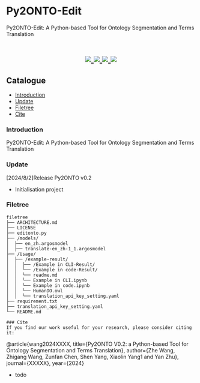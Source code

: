 # Py2ONTO-Edit

Py2ONTO-Edit: A Python-based Tool for Ontology Segmentation and Terms Translation
<h1 align="center">
  <a href="">
    <img src="https://img.shields.io/badge/releases-v0.2-red" />
  </a>
  <a href="">
    <img src="https://img.shields.io/badge/docs-v1.0-yellow" />
  </a>
  <a href="">
    <img src="https://img.shields.io/badge/Ontology-Tools-blue" />
  </a>
  <a href="">
    <img src="https://img.shields.io/badge/LICENSE-GPL 3-brightgreen" />
  </a>
</h1>

## Catalogue
- [Introduction](#Introduction)
- [Update](#Update)
- [Filetree](#Filetree)
- [Cite](#Cite)

### Introduction
Py2ONTO-Edit: A Python-based Tool for Ontology Segmentation and Terms Translation

### Update
[2024/8/2]Release Py2ONTO v0.2
- Initialisation project

### Filetree 
```
filetree 
├── ARCHITECTURE.md
├── LICENSE
├── editonto.py
├── /models/
│  ├── en_zh.argosmodel
│  ├── translate-en_zh-1_1.argosmodel
├── /Usage/
│  ├── /example-result/
│  │  ├── /Example in CLI-Result/
│  │  └── /Example in code-Result/
│  │  └── readme.md
│  │  └── Example in CLI.ipynb
│  │  └── Example in code.ipynb
│  │  └── HumanDO.owl
│  │  └── translation_api_key_setting.yaml
├── requirement.txt
├── translation_api_key_setting.yaml
└── README.md

### Cite
If you find our work useful for your research, please consider citing it:
```
@article{wang2024XXXX,
  title={Py2ONTO V0.2: a Python-based Tool for Ontology Segmentation and Terms Translation},
  author={Zhe Wang, Zhigang Wang, Zunfan Chen, Shen Yang, Xiaolin Yang1 and Yan Zhu},
  journal={XXXXX},
  year={2024}
- todo
```

